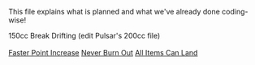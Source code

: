 This file explains what is planned and what we've already done coding-wise!

150cc Break Drifting (edit Pulsar's 200cc file) <br>  
[Faster Point Increase](https://mariokartwii.com/showthread.php?tid=1858)
[Never Burn Out](https://mariokartwii.com/showthread.php?tid=1367)
[All Items Can Land](https://mariokartwii.com/showthread.php?tid=1720)
